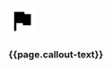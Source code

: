 <link rel="stylesheet" href="assets/css/patterns/callout-box.scss">
<div class="callout__container__inv">
    <div class="callout__heading">
        <img src="/assets/img/usa-icons/flag.svg">
    </div>
    <div class="callout__inv__body">
        <h3>{{page.callout-text}}</h3>
    </div>
</div>